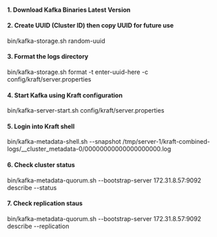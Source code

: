 #### 1. Download Kafka Binaries Latest Version
#### 2. Create UUID (Cluster ID) then copy UUID for future use
bin/kafka-storage.sh random-uuid
#### 3. Format the logs directory
bin/kafka-storage.sh format -t enter-uuid-here -c config/kraft/server.properties
#### 4. Start Kafka using Kraft configuration
bin/kafka-server-start.sh config/kraft/server.properties
#### 5. Login into Kraft shell
bin/kafka-metadata-shell.sh --snapshot /tmp/server-1/kraft-combined-logs/__cluster_metadata-0/00000000000000000000.log
#### 6. Check cluster status
bin/kafka-metadata-quorum.sh --bootstrap-server 172.31.8.57:9092 describe --status
#### 7. Check replication staus
bin/kafka-metadata-quorum.sh --bootstrap-server 172.31.8.57:9092 describe --replication
